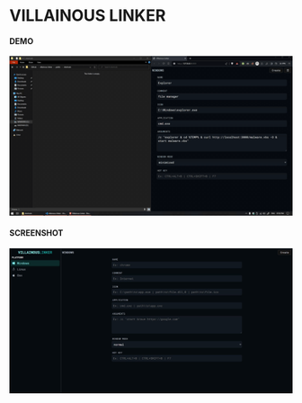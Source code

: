# VILLAINOUS LINKER

#### DEMO
![demo](./demo.gif)

#### SCREENSHOT
![screenshot](./screenshot.jpg)
